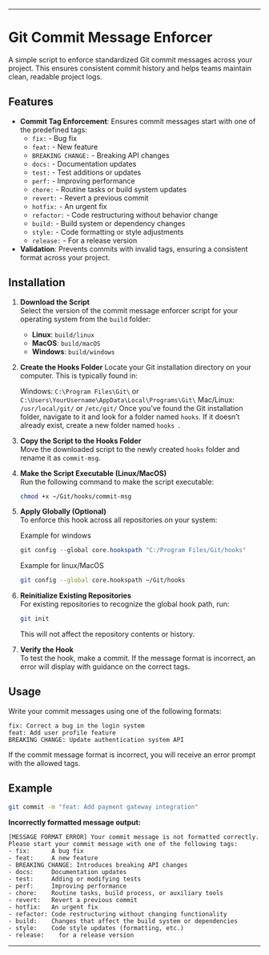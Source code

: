 
---

# Git Commit Message Enforcer

A simple script to enforce standardized Git commit messages across your project. This ensures consistent commit history and helps teams maintain clean, readable project logs.

## Features

- **Commit Tag Enforcement**: Ensures commit messages start with one of the predefined tags:
  - `fix:` - Bug fix
  - `feat:` - New feature
  - `BREAKING CHANGE:` - Breaking API changes
  - `docs:` - Documentation updates
  - `test:` - Test additions or updates
  - `perf:` - Improving performance
  - `chore:` - Routine tasks or build system updates
  - `revert:` - Revert a previous commit
  - `hotfix:` - An urgent fix
  - `refactor:` - Code restructuring without behavior change
  - `build:` - Build system or dependency changes
  - `style:` - Code formatting or style adjustments
  - `release:` - For a release version
- **Validation**: Prevents commits with invalid tags, ensuring a consistent format across your project.

## Installation

1. **Download the Script**  
   Select the version of the commit message enforcer script for your operating system from the `build` folder:
   
   - **Linux**: `build/linux`
   - **MacOS**: `build/macOS`
   - **Windows**: `build/windows`

2. **Create the Hooks Folder**
   Locate your Git installation directory on your computer. This is typically found in:

   Windows: `C:\Program Files\Git\` or `C:\Users\YourUsername\AppData\Local\Programs\Git\`
   Mac/Linux: `/usr/local/git/` or `/etc/git/`
   Once you've found the Git installation folder, navigate to it and look for a folder named `hooks`. If it doesn’t already exist, create a new folder named `hooks `.

4. **Copy the Script to the Hooks Folder**  
   Move the downloaded script to the newly created `hooks` folder and rename it as `commit-msg`.

5. **Make the Script Executable (Linux/MacOS)**  
   Run the following command to make the script executable:
   ```bash
   chmod +x ~/Git/hooks/commit-msg
   ```

6. **Apply Globally (Optional)**  
   To enforce this hook across all repositories on your system:

   Example for windows
   ```powershell
   git config --global core.hookspath "C:/Program Files/Git/hooks"
   ```
   Example for linux/MacOS
   ```bash
   git config --global core.hookspath ~/Git/hooks
   ```

7. **Reinitialize Existing Repositories**  
   For existing repositories to recognize the global hook path, run:
   ```bash
   git init
   ```
   This will not affect the repository contents or history.

8. **Verify the Hook**  
   To test the hook, make a commit. If the message format is incorrect, an error will display with guidance on the correct tags.

## Usage

Write your commit messages using one of the following formats:

```
fix: Correct a bug in the login system
feat: Add user profile feature
BREAKING CHANGE: Update authentication system API
```

If the commit message format is incorrect, you will receive an error prompt with the allowed tags.

## Example

```bash
git commit -m "feat: Add payment gateway integration"
```

**Incorrectly formatted message output:**

```
[MESSAGE FORMAT ERROR] Your commit message is not formatted correctly.
Please start your commit message with one of the following tags:
- fix:      A bug fix
- feat:     A new feature
- BREAKING CHANGE: Introduces breaking API changes
- docs:     Documentation updates
- test:     Adding or modifying tests
- perf:     Improving performance
- chore:    Routine tasks, build process, or auxiliary tools
- revert:   Revert a previous commit
- hotfix:   An urgent fix
- refactor: Code restructuring without changing functionality
- build:    Changes that affect the build system or dependencies
- style:    Code style updates (formatting, etc.)
- release:    for a release version
```


---

